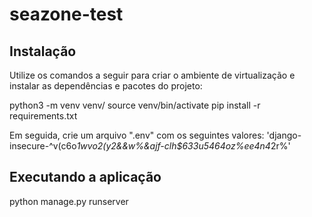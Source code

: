 # seazone-test

## Instalação

Utilize os comandos a seguir para criar o ambiente de virtualização e instalar as dependências e pacotes do projeto:

python3 -m venv venv/
source venv/bin/activate
pip install -r requirements.txt

Em seguida, crie um arquivo ".env" com os seguintes valores:
'django-insecure-^v(c6o*1$w$vo2(y2&&w%&ajf-clh$633u5464oz%ee4n4*2r%'

## Executando a aplicação

python manage.py runserver

